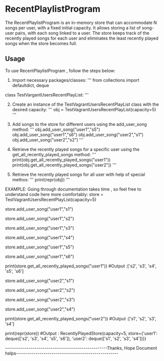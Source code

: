 # RecentPlaylistProgram
The RecentPlaylistProgram is an in-memory store that can accommodate N songs per user, with a fixed initial capacity.
It allows storing a list of song-user pairs, with each song linked to a user. 
The store keeps track of the recently played songs for each user and eliminates the least recently played songs when the store becomes full.

## Usage

To use RecentPlaylistProgram , follow the steps below:
1. Import necessary packages/classes:
'''
from collections import defaultdict, deque

class TestVargantUsersRecentPlayList:
'''

2. Create an instance of the TestVagrantUsersRecentPlayList class with the desired capacity:
'''
obj = TestVagrantUsersRecentPlayList(capacity=5)
'''

3. Add songs to the store for different users using the add_user_song method:
'''
obj.add_user_song("user1","s5")
obj.add_user_song("user1","s6")
obj.add_user_song("user2","s1")
obj.add_user_song("user2","s2")
'''

4. Retrieve the recently played songs for a specific user using the get_all_recently_played_songs method:
'''
print(obj.get_all_recently_played_songs("user1"))
print(obj.get_all_recently_played_songs("user2"))
'''

5. Retrieve the recently played songs for all user with help of special methos:
'''
print(repr(obj))
'''

EXAMPLE:
Going through documentation takes time , so feel free to understand code here more comfortably:
store = TestVagrantUsersRecentPlayList(capacity=5)

store.add_user_song("user1","s1")

store.add_user_song("user1","s2")

store.add_user_song("user1","s3")

store.add_user_song("user1","s4")

store.add_user_song("user1","s5")

store.add_user_song("user1","s6")

print(store.get_all_recently_played_songs("user1")) #Output :['s2', 's3', 's4', 's5', 's6']

store.add_user_song("user2","s1")

store.add_user_song("user2","s2")

store.add_user_song("user2","s3")

store.add_user_song("user2","s4")

print(store.get_all_recently_played_songs("user2")) #Output :['s1', 's2', 's3', 's4']

print(repr(store)) #Output : RecentlyPlayedStore(capacity=5, store={'user1': deque(['s2', 's3', 's4', 's5', 's6']), 'user2': deque(['s1', 's2', 's3', 's4'])})


----------------------------------------------------Thanks, Hope Document helps----------------------------------------------------
